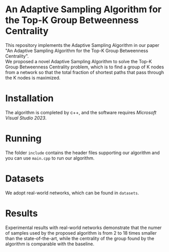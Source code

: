 # An Adaptive Sampling Algorithm for the Top-K Group Betweenness Centrality
 This repository implements the Adaptive Sampling Algorithm in our paper "An Adaptive Sampling Algorithm for the Top-K Group Betweenness Centrality". \
 We proposed a novel Adaptive Sampling Algorithm to solve the Top-K Group Betweenness Centrality problem, which is to find a group of K nodes from a network so that the total fraction of shortest paths that pass through the K nodes is maximized. 
# Installation
 The algorithm is completed by c++, and the software requires *Microsoft Visual Studio 2023*.
# Running
 The folder `include` contains the header files supporting our algorithm and you can use `main.cpp` to run our algorithm.
# Datasets
 We adopt real-world networks, which can be found in `datasets`.
# Results
 Experimental results with real-world networks demonstrate that the numer of samples used by the proposed algorithm is from 2 to 18 times smaller than the state-of-the-art, while the centrality of the group found by the algorithm is comparable with the baseline.
